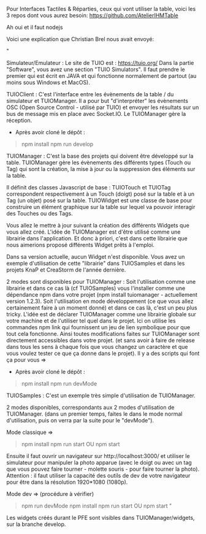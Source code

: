 Pour Interfaces Tactiles & Réparties, ceux qui vont utiliser la table, voici les 3 repos dont vous aurez besoin: 
https://github.com/AtelierIHMTable

Ah oui et il faut nodejs

Voici une explication que Christian Brel nous avait envoyé:

"

Simulateur/Emulateur : 
Le site de TUIO est : https://tuio.org/
Dans la partie "Software", vous avez une section "TUIO Simulators". Il faut prendre le premier qui est écrit en JAVA et qui fonctionne normalement de partout (au moins sous Windows et MacOS).

TUIOClient :
C'est l'interface entre les évènements de la table / du simulateur et TUIOManager.
Il a pour but "d'interpréter" les évènements OSC (Open Source Control - utilisé par TUIO) et envoyer les résultats sur un bus de message mis en place avec Socket.IO. Le TUIOManager gère la réception.

- Après avoir cloné le dépôt :
> npm install
> npm run develop

TUIOManager : 
C'est la base des projets qui doivent être développé sur la table. TUIOManager gère les évènements des différents types (Touch ou Tag) qui sont la création, la mise à jour ou la suppression des éléments sur la table.

Il définit des classes Javascript de base : TUIOTouch et TUIOTag correspondent respectivement à un Touch (doigt) posé sur la table et à un Tag (un objet) posé sur la table.
TUIOWidget est une classe de base pour construire un élément graphique sur la table sur lequel va pouvoir interagir des Touches ou des Tags.

Vous allez le mettre à jour suivant la création des différents Widgets que vous allez créé. L'idée de TUIOManager est d'être utilisé comme une librairie dans l'application. Et donc à priori, c'est dans cette librairie que nous aimerions proposé différents Widget prêts à l'emploi.

Dans sa version actuelle, aucun Widget n'est disponible. Vous avez un exemple d'utilisation de cette "librairie" dans TUIOSamples et dans les projets KnaP et CreaStorm de l'année dernière.

2 modes sont disponibles pour TUIOManager : Soit l'utilisation comme une librairie et dans ce cas là (cf TUIOSamples) vous l'installer comme une dépendance npm dans votre projet (npm install tuiomanager - actuellement version 1.2.3). Soit l'utilisation en mode développement (ce que vous allez certainement faire à un moment donné) et dans ce cas là, c'est un peu plus tricky. L'idée est de déclarer TUIOManager comme une librairie globale sur votre machine et de l'utiliser tel quel dans le projet. Ici on utilise les commandes npm link qui fournissent un jeu de lien symbolique pour que tout cela fonctionne. Ainsi toutes modifications faites sur TUIOManager sont directement accessibles dans votre projet. (et sans avoir à faire de release dans tous les sens à chaque fois que vous changez un caractère et que vous voulez tester ce que ça donne dans le projet). Il y a des scripts qui font ça pour vous =>
- Après avoir cloné le dépôt :
> npm install
> npm run devMode

TUIOSamples :
C'est un exemple très simple d'utilisation de TUIOManager.

2 modes disponibles, correspondants aux 2 modes d'utilisation de TUIOManager. (dans un premier temps, faites le dans le mode normal d'utilisation, puis on verra par la suite pour le "devMode").

Mode classique =>
> npm install
> npm run start OU npm start

Ensuite il faut ouvrir un navigateur sur http://localhost:3000/ et utiliser le simulateur pour manipuler la photo apparue (avec le doigt ou avec un tag que vous pouvez faire tourner - molette souris - pour faire tourner la photo). Attention : il faut utiliser la capacité des outils de dev de votre navigateur pour être dans la résolution 1920*1080 (1080p).

Mode dev => (procédure à vérifier)
> npm run devMode
> npm install
> npm run start OU npm start 
"

Les widgets créés durant le PFE sont visibles dans TUIOManager/widgets, sur la branche develop.
